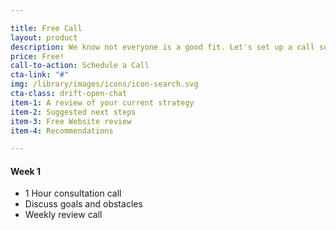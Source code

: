 ```yaml
---

title: Free Call
layout: product
description: We know not everyone is a good fit. Let's set up a call so that we can learn more about each other.
price: Free!
call-to-action: Schedule a Call
cta-link: "#"
img: /library/images/icons/icon-search.svg
cta-class: drift-open-chat
item-1: A review of your current strategy
item-2: Suggested next steps
item-3: Free Website review
item-4: Recommendations

---
```


#### Week 1
- 1 Hour consultation call
- Discuss goals and obstacles
- Weekly review call
